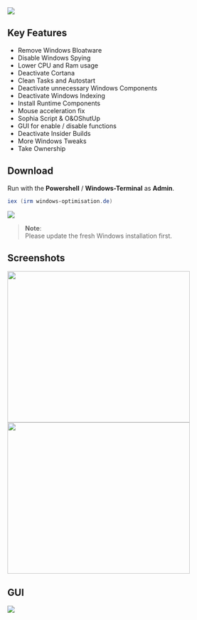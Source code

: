 <img src="https://user-images.githubusercontent.com/98750428/194409138-97880567-7645-4dc3-b031-74e2dae6da35.png"> 

## Key Features
* Remove Windows Bloatware 
* Disable Windows Spying
* Lower CPU and Ram usage
* Deactivate Cortana
* Clean Tasks and Autostart
* Deactivate unnecessary Windows Components
* Deactivate Windows Indexing 
* Install Runtime Components
* Mouse acceleration fix
* Sophia Script & O&OShutUp
* GUI for enable / disable functions
* Deactivate Insider Builds 
* More Windows Tweaks
* Take Ownership

## Download
Run with the **Powershell** / **Windows-Terminal** as **Admin**.
  ```powershell
iex (irm windows-optimisation.de)
  ```
<img src="https://user-images.githubusercontent.com/98750428/203324846-1b72b5d0-53c3-45f0-9a12-99d4c1beeb35.gif"> 

> **Note**: <BR> 
Please update the fresh Windows installation first. <BR>


<body background="https://user-images.githubusercontent.com/98750428/202020525-83b8b79d-f623-49a0-b053-7e19653e2975.png" bgproperties=fixed>
  
## Screenshots
<div>
    <img src="https://user-images.githubusercontent.com/98750428/200678853-363ec142-b0ab-4623-97cb-077bff29ca9d.png" width="410" height="340">
    <img src="https://user-images.githubusercontent.com/98750428/203978712-a4273aa4-9402-4dbb-a40f-ff2c508d4935.jpg" width="410" height="340">
</div>

## GUI
<img src="https://user-images.githubusercontent.com/98750428/203286121-103d2ddf-fc1c-4100-b9df-7ebca3efb55e.png"> 

